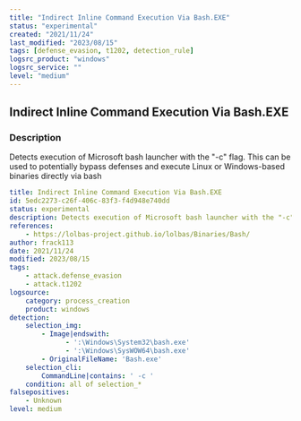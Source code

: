 ```yaml
---
title: "Indirect Inline Command Execution Via Bash.EXE"
status: "experimental"
created: "2021/11/24"
last_modified: "2023/08/15"
tags: [defense_evasion, t1202, detection_rule]
logsrc_product: "windows"
logsrc_service: ""
level: "medium"
---
```


## Indirect Inline Command Execution Via Bash.EXE

### Description

Detects execution of Microsoft bash launcher with the "-c" flag. This can be used to potentially bypass defenses and execute Linux or Windows-based binaries directly via bash

```yml
title: Indirect Inline Command Execution Via Bash.EXE
id: 5edc2273-c26f-406c-83f3-f4d948e740dd
status: experimental
description: Detects execution of Microsoft bash launcher with the "-c" flag. This can be used to potentially bypass defenses and execute Linux or Windows-based binaries directly via bash
references:
    - https://lolbas-project.github.io/lolbas/Binaries/Bash/
author: frack113
date: 2021/11/24
modified: 2023/08/15
tags:
    - attack.defense_evasion
    - attack.t1202
logsource:
    category: process_creation
    product: windows
detection:
    selection_img:
        - Image|endswith:
              - ':\Windows\System32\bash.exe'
              - ':\Windows\SysWOW64\bash.exe'
        - OriginalFileName: 'Bash.exe'
    selection_cli:
        CommandLine|contains: ' -c '
    condition: all of selection_*
falsepositives:
    - Unknown
level: medium

```
